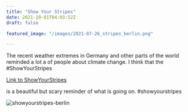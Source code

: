 ```yaml
---
title: "Show Your Stripes"
date: 2021-10-01T04:03:52Z
draft: false

featured_image: "/images/2021-07-26_stripes_berlin.png"

---
```


The recent weather extremes in Germany and other parts of the world reminded a lot a of people about climate change. I think that the #ShowYourStripes 

[Link to ShowYourStripes](https://showyourstripes.info/)

is a beautiful but scary reminder of what is going on.
#showyourstripes

![showyourstripes-berlin](/images/2021-07-26_stripes_berlin.png)
